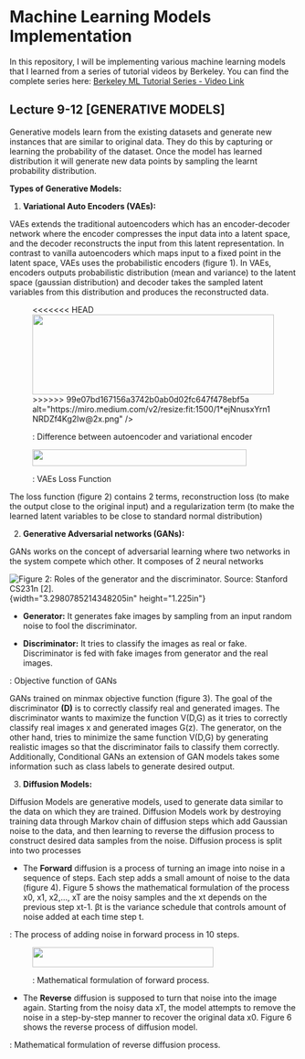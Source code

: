 # Machine Learning Models Implementation

In this repository, I will be implementing various machine learning models that I learned from a series of tutorial videos by Berkeley. You can find the complete series here: [Berkeley ML Tutorial Series - Video Link](https://www.youtube.com/watch?v=Q3fqoJ41g6U&list=PLzWRmD0Vi2KVsrCqA4VnztE4t71KnTnP5)

## Lecture 9-12 [GENERATIVE MODELS]

Generative models learn from the existing datasets and generate new
instances that are similar to original data. They do this by capturing
or learning the probability of the dataset. Once the model has learned
distribution it will generate new data points by sampling the learnt
probability distribution.

**Types of Generative Models:**

1.  **Variational Auto Encoders (VAEs):**

VAEs extends the traditional autoencoders which has an encoder-decoder
network where the encoder compresses the input data into a latent space,
and the decoder reconstructs the input from this latent representation.
In contrast to vanilla autoencoders which maps input to a fixed point in
the latent space, VAEs uses the probabilistic encoders (figure 1). In
VAEs, encoders outputs probabilistic distribution (mean and variance) to
the latent space (gaussian distribution) and decoder takes the sampled
latent variables from this distribution and produces the reconstructed
data.

<figure>
<<<<<<< HEAD
<img src="media/image1.png" style="width:4.40827in;height:1.45767in"
=======
<img src="[media/image1.png](https://i.imgur.com/HoC4Ybt.png)" style="width:4.40827in;height:1.45767in"
>>>>>>> 99e07bd167156a3742b0ab0d02fc647f478ebf5a
alt="https://miro.medium.com/v2/resize:fit:1500/1*ejNnusxYrn1NRDZf4Kg2lw@2x.png" />
<figcaption><p>: Difference between autoencoder and variational
encoder</p></figcaption>
</figure>

<figure>
<img src="media/image2.png" style="width:3.90592in;height:0.30421in" />
<figcaption><p>: VAEs Loss Function</p></figcaption>
</figure>

The loss function (figure 2) contains 2 terms, reconstruction loss (to
make the output close to the original input) and a regularization term
(to make the learned latent variables to be close to standard normal
distribution)

2.  **Generative Adversarial networks (GANs):**

GANs works on the concept of adversarial learning where two networks in
the system compete which other. It composes of 2 neural networks

![Figure 2: Roles of the generator and the discriminator. Source:
Stanford CS231n \[2\].](media/image3.png){width="3.2980785214348205in"
height="1.225in"}

-   **Generator:** It generates fake images by sampling from an input
    random noise to fool the discriminator.

-   **Discriminator:** It tries to classify the images as real or fake.
    Discriminator is fed with fake images from generator and the real
    images.

: Objective function of GANs

GANs trained on minmax objective function (figure 3). The goal of the
discriminator **(D)** is to correctly classify real and generated
images. The discriminator wants to maximize the function V(D,G) as it
tries to correctly classify real images x and generated images G(z). The
generator, on the other hand, tries to minimize the same function V(D,G)
by generating realistic images so that the discriminator fails to
classify them correctly. Additionally, Conditional GANs an extension of
GAN models takes some information such as class labels to generate
desired output.

3.  **Diffusion Models:**

Diffusion Models are generative models, used to generate data similar to
the data on which they are trained. Diffusion Models work by destroying
training data through Markov chain of diffusion steps which add Gaussian
noise to the data, and then learning to reverse the diffusion process to
construct desired data samples from the noise. Diffusion process is
split into two processes

-   The **Forward** diffusion is a process of turning an image into
    noise in a sequence of steps. Each step adds a small amount of noise
    to the data (figure 4). Figure 5 shows the mathematical formulation
    of the process x0, x1, x2,..., xT are the noisy samples and the xt
    depends on the previous step xt-1. βt​ is the variance schedule that
    controls amount of noise added at each time step t.

: The process of adding noise in forward process in 10 steps.

<figure>
<img src="media/image6.png" style="width:3.30086in;height:0.37in" />
<figcaption><p>: Mathematical formulation of forward
process.</p></figcaption>
</figure>

-   The **Reverse** diffusion is supposed to turn that noise into the
    image again. Starting from the noisy data xT​, the model attempts to
    remove the noise in a step-by-step manner to recover the original
    data x0. Figure 6 shows the reverse process of diffusion model.

: Mathematical formulation of reverse diffusion process.
